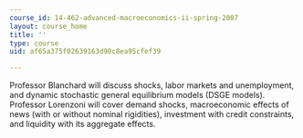 ```yaml
---
course_id: 14-462-advanced-macroeconomics-ii-spring-2007
layout: course_home
title: ''
type: course
uid: af65a375f02639163d90c8ea95cfef39

---
```

Professor Blanchard will discuss shocks, labor markets and unemployment, and dynamic stochastic general equilibrium models (DSGE models). Professor Lorenzoni will cover demand shocks, macroeconomic effects of news (with or without nominal rigidities), investment with credit constraints, and liquidity with its aggregate effects.
